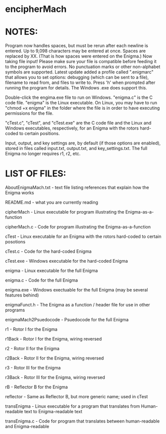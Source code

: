 # encipherMach

# NOTES: 
Program now handles spaces, but must be rerun after each newline is entered. Up to 9,098 characters may be entered at once. Spaces  are replaced by XX. (That is how spaces were entered on the Enigma.) 
Now taking file input! Please make sure your file is compatible before feeding it to the program to avoid errors. No punctuation marks or other non-alphabet symbols are supported. 
Latest update added a profile called ".enigmarc" that allows you to set options: debugging (which can be sent to a file), filename to read from, and files to write to. Press 'h' when prompted after running the program for details. The Windows .exe does support this.

Double-click the engima.exe file to run on Windows. "enigma.c" is the C code file. "enigma" is the Linux executable. On Linux, you may have to run "chmod +x enigma" in the folder where the file is in order to have executing permissions for the file. 

"cTest.c", "cTest", and "cTest.exe" are the C code file and the Linux and Windows executables, respectively, for an Enigma with the rotors hard-coded to certain positions. 

Input, output, and key settings are, by default (if those options are enabled), stored in files called input.txt, output.txt, and key_settings.txt. 
The full Enigma no longer requires r1, r2, etc.

# LIST OF FILES:

AboutEnigmaMach.txt - text file listing references that explain how the Enigma works

README.md - what you are currently reading

cipherMach - Linux executable for program illustrating the Enigma-as-a-function

cipherMach.c - Code for program illustrating the Enigma-as-a-function

cTest - Linux executable for an Enigma with the rotors hard-coded to certain posotions

cTest.c - Code for the hard-coded Enigma

cTest.exe - Windows executable for the hard-coded Enigma

enigma - Linux executable for the full Enigma 

enigma.c - Code for the full Enigma 

enigma.exe - Windows exectuable for the full Enigma (may be several features behind)

enigmaFunct.h - The Enigma as a function / header file for use in other programs

enigmaMach2Psuedocode - Psuedocode for the full Enigma

r1 - Rotor I for the Enigma

r1Back - Rotor I for the Enigma, wiring reversed 

r2 - Rotor II for the Enigma

r2Back - Rotor II for the Enigma, wiring reversed

r3 - Rotor III for the Enigma

r3Back - Rotor III for the Enigma, wiring reversed

rB - Reflector B for the Enigma

reflector - Same as Reflector B, but more generic name; used in cTest

transEnigma - Linux executable for a program that translates from Human-readable text to Enigma-readable text

transEnigma.c - Code for program that translates between human-readable and Enigma-readable




